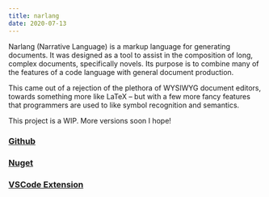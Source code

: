 ```yaml
---
title: narlang
date: 2020-07-13
---
```


Narlang (Narrative Language) is a markup language for generating documents. It was designed as a tool to assist in the composition of long, complex documents, specifically novels. Its purpose is to combine many of the features of a code language with general document production.

This came out of a rejection of the plethora of WYSIWYG document editors, towards something more like LaTeX – but with a few more fancy features that programmers are used to like symbol recognition and semantics.

This project is a WIP. More versions soon I hope!

### [Github](https://github.com/cowtrix/narlang)

### [Nuget](https://www.nuget.org/packages/narlang/)

### [VSCode Extension](https://marketplace.visualstudio.com/items?itemName=cowtrix.narlang)